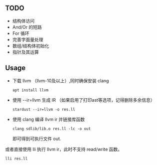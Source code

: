 ## TODO

- 结构体访问
- And/Or 的短路
- For 循环
- 完善字面量处理
- 数组/结构体初始化
- 指针及其运算
## Usage

+ 下载 llvm （llvm-10及以上）,同时确保安装 clang

  ```
  apt install llvm
  ```

+ 使用 --ir=llvm 生成 IR （如果启用了打印ast等选项，记得删除多余信息）

  ```
  stardust --ir=llvm -o res.ll
  ```

+ 使用 clang 编译 llvm ir 并链接库函数

  ```
  clang sdlib/lib.o res.ll -lc -o out
  ```

  即可得到可执行文件 out.

或者直接使用 lli 执行 llvm ir，此时不支持 read/write 函数。

```
lli res.ll
```

